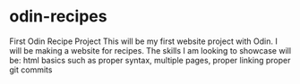 # odin-recipes
First Odin Recipe Project
This will be my first website project with Odin.
I will be making a website for recipes.
The skills I am looking to showcase will be:
html basics such as proper syntax, multiple pages, proper linking
proper git commits